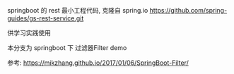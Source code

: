 springboot 的 rest 最小工程代码, 克隆自 spring.io https://github.com/spring-guides/gs-rest-service.git

供学习实践使用


本分支为 springboot 下 过滤器Filter demo

参考: https://mikzhang.github.io/2017/01/06/SpringBoot-Filter/
